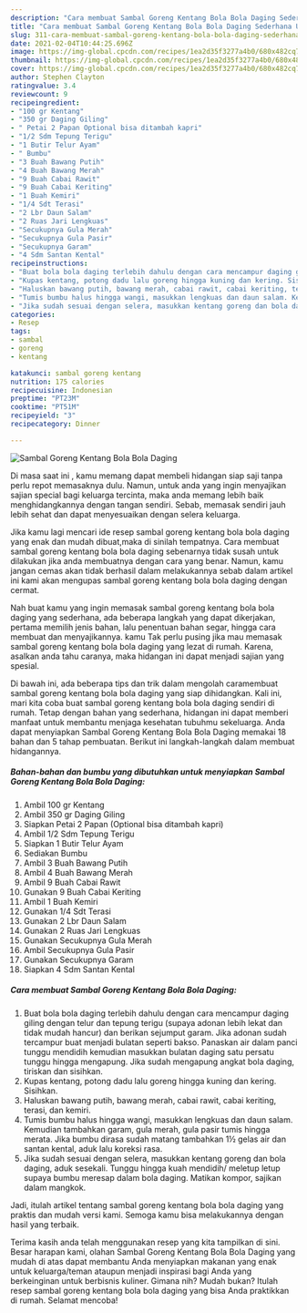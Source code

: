 ```yaml
---
description: "Cara membuat Sambal Goreng Kentang Bola Bola Daging Sederhana Untuk Jualan"
title: "Cara membuat Sambal Goreng Kentang Bola Bola Daging Sederhana Untuk Jualan"
slug: 311-cara-membuat-sambal-goreng-kentang-bola-bola-daging-sederhana-untuk-jualan
date: 2021-02-04T10:44:25.696Z
image: https://img-global.cpcdn.com/recipes/1ea2d35f3277a4b0/680x482cq70/sambal-goreng-kentang-bola-bola-daging-foto-resep-utama.jpg
thumbnail: https://img-global.cpcdn.com/recipes/1ea2d35f3277a4b0/680x482cq70/sambal-goreng-kentang-bola-bola-daging-foto-resep-utama.jpg
cover: https://img-global.cpcdn.com/recipes/1ea2d35f3277a4b0/680x482cq70/sambal-goreng-kentang-bola-bola-daging-foto-resep-utama.jpg
author: Stephen Clayton
ratingvalue: 3.4
reviewcount: 9
recipeingredient:
- "100 gr Kentang"
- "350 gr Daging Giling"
- " Petai 2 Papan Optional bisa ditambah kapri"
- "1/2 Sdm Tepung Terigu"
- "1 Butir Telur Ayam"
- " Bumbu"
- "3 Buah Bawang Putih"
- "4 Buah Bawang Merah"
- "9 Buah Cabai Rawit"
- "9 Buah Cabai Keriting"
- "1 Buah Kemiri"
- "1/4 Sdt Terasi"
- "2 Lbr Daun Salam"
- "2 Ruas Jari Lengkuas"
- "Secukupnya Gula Merah"
- "Secukupnya Gula Pasir"
- "Secukupnya Garam"
- "4 Sdm Santan Kental"
recipeinstructions:
- "Buat bola bola daging terlebih dahulu dengan cara mencampur daging giling dengan telur dan tepung terigu (supaya adonan lebih lekat dan tidak mudah hancur) dan berikan sejumput garam. Jika adonan sudah tercampur buat menjadi bulatan seperti bakso. Panaskan air dalam panci tunggu mendidih kemudian masukkan bulatan daging satu persatu tunggu hingga mengapung. Jika sudah mengapung angkat bola daging, tiriskan dan sisihkan."
- "Kupas kentang, potong dadu lalu goreng hingga kuning dan kering. Sisihkan."
- "Haluskan bawang putih, bawang merah, cabai rawit, cabai keriting, terasi, dan kemiri."
- "Tumis bumbu halus hingga wangi, masukkan lengkuas dan daun salam. Kemudian tambahkan garam, gula merah, gula pasir tumis hingga merata. Jika bumbu dirasa sudah matang tambahkan 1½ gelas air dan santan kental, aduk lalu koreksi rasa."
- "Jika sudah sesuai dengan selera, masukkan kentang goreng dan bola daging, aduk sesekali. Tunggu hingga kuah mendidih/ meletup letup supaya bumbu meresap dalam bola daging. Matikan kompor, sajikan dalam mangkok."
categories:
- Resep
tags:
- sambal
- goreng
- kentang

katakunci: sambal goreng kentang 
nutrition: 175 calories
recipecuisine: Indonesian
preptime: "PT23M"
cooktime: "PT51M"
recipeyield: "3"
recipecategory: Dinner

---
```



![Sambal Goreng Kentang Bola Bola Daging](https://img-global.cpcdn.com/recipes/1ea2d35f3277a4b0/680x482cq70/sambal-goreng-kentang-bola-bola-daging-foto-resep-utama.jpg)

Di masa  saat ini , kamu memang dapat membeli hidangan siap saji tanpa perlu repot memasaknya dulu. Namun, untuk anda yang ingin menyajikan sajian special bagi keluarga tercinta, maka anda memang lebih baik menghidangkannya dengan tangan sendiri. Sebab, memasak sendiri jauh lebih sehat dan dapat menyesuaikan dengan selera keluarga.

Jika kamu lagi mencari ide resep sambal goreng kentang bola bola daging yang enak dan mudah dibuat,maka di sinilah tempatnya. Cara membuat sambal goreng kentang bola bola daging  sebenarnya tidak susah untuk dilakukan jika anda membuatnya dengan cara yang benar. Namun, kamu jangan cemas akan tidak berhasil dalam melakukannya 
sebab dalam artikel ini kami akan mengupas sambal goreng kentang bola bola daging dengan cermat.  



Nah buat kamu yang ingin memasak sambal goreng kentang bola bola daging yang sederhana, ada beberapa langkah yang dapat dikerjakan, pertama memilih jenis bahan, lalu penentuan bahan segar, hingga cara membuat dan menyajikannya. kamu Tak perlu pusing jika mau memasak sambal goreng kentang bola bola daging yang lezat di rumah. Karena, asalkan anda  tahu caranya, maka hidangan ini dapat menjadi sajian yang spesial.

Di bawah ini, ada beberapa tips dan trik dalam mengolah caramembuat sambal goreng kentang bola bola daging yang siap dihidangkan. Kali ini, mari kita coba buat sambal goreng kentang bola bola daging sendiri di rumah. Tetap dengan bahan yang sederhana, hidangan ini dapat memberi manfaat untuk membantu menjaga kesehatan tubuhmu sekeluarga. Anda dapat menyiapkan Sambal Goreng Kentang Bola Bola Daging memakai 18 bahan dan 5 tahap pembuatan. Berikut ini langkah-langkah dalam membuat hidangannya.

<!--inarticleads1-->

##### Bahan-bahan dan bumbu yang dibutuhkan untuk menyiapkan Sambal Goreng Kentang Bola Bola Daging:

1. Ambil 100 gr Kentang
1. Ambil 350 gr Daging Giling
1. Siapkan  Petai 2 Papan (Optional bisa ditambah kapri)
1. Ambil 1/2 Sdm Tepung Terigu
1. Siapkan 1 Butir Telur Ayam
1. Sediakan  Bumbu
1. Ambil 3 Buah Bawang Putih
1. Ambil 4 Buah Bawang Merah
1. Ambil 9 Buah Cabai Rawit
1. Gunakan 9 Buah Cabai Keriting
1. Ambil 1 Buah Kemiri
1. Gunakan 1/4 Sdt Terasi
1. Gunakan 2 Lbr Daun Salam
1. Gunakan 2 Ruas Jari Lengkuas
1. Gunakan Secukupnya Gula Merah
1. Ambil Secukupnya Gula Pasir
1. Gunakan Secukupnya Garam
1. Siapkan 4 Sdm Santan Kental




<!--inarticleads2-->

##### Cara membuat Sambal Goreng Kentang Bola Bola Daging:

1. Buat bola bola daging terlebih dahulu dengan cara mencampur daging giling dengan telur dan tepung terigu (supaya adonan lebih lekat dan tidak mudah hancur) dan berikan sejumput garam. Jika adonan sudah tercampur buat menjadi bulatan seperti bakso. Panaskan air dalam panci tunggu mendidih kemudian masukkan bulatan daging satu persatu tunggu hingga mengapung. Jika sudah mengapung angkat bola daging, tiriskan dan sisihkan.
1. Kupas kentang, potong dadu lalu goreng hingga kuning dan kering. Sisihkan.
1. Haluskan bawang putih, bawang merah, cabai rawit, cabai keriting, terasi, dan kemiri.
1. Tumis bumbu halus hingga wangi, masukkan lengkuas dan daun salam. Kemudian tambahkan garam, gula merah, gula pasir tumis hingga merata. Jika bumbu dirasa sudah matang tambahkan 1½ gelas air dan santan kental, aduk lalu koreksi rasa.
1. Jika sudah sesuai dengan selera, masukkan kentang goreng dan bola daging, aduk sesekali. Tunggu hingga kuah mendidih/ meletup letup supaya bumbu meresap dalam bola daging. Matikan kompor, sajikan dalam mangkok.




Jadi, itulah artikel tentang  sambal goreng kentang bola bola daging  yang praktis dan mudah versi kami. Semoga kamu bisa melakukannya dengan hasil yang terbaik. 

Terima kasih anda telah menggunakan resep yang kita tampilkan di sini. Besar harapan kami, olahan  Sambal Goreng Kentang Bola Bola Daging yang mudah di atas dapat membantu Anda menyiapkan makanan yang enak untuk keluarga/teman ataupun menjadi inspirasi bagi Anda yang berkeinginan untuk berbisnis kuliner. Gimana nih? Mudah bukan? Itulah resep sambal goreng kentang bola bola daging yang bisa Anda praktikkan di rumah. Selamat mencoba!

